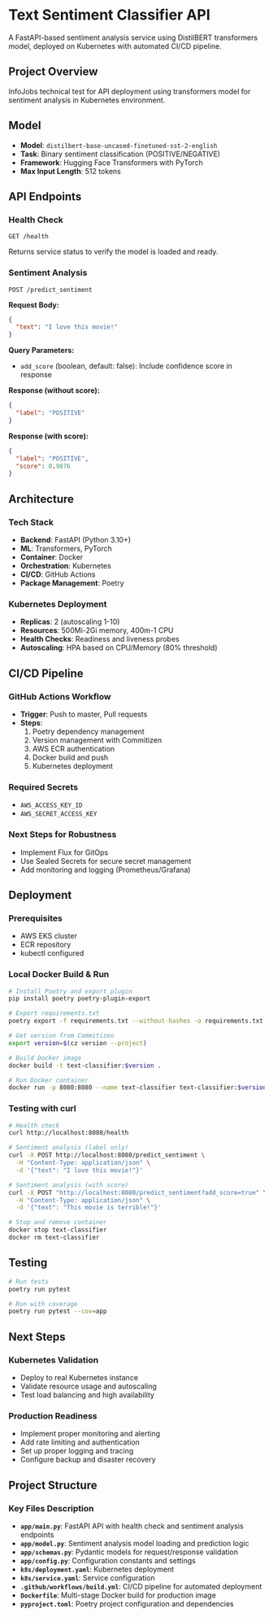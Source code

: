 # Text Sentiment Classifier API

A FastAPI-based sentiment analysis service using DistilBERT transformers model, deployed on Kubernetes with automated CI/CD pipeline.

## Project Overview

InfoJobs technical test for API deployment using transformers model for sentiment analysis in Kubernetes environment.

## Model

- **Model**: `distilbert-base-uncased-finetuned-sst-2-english`
- **Task**: Binary sentiment classification (POSITIVE/NEGATIVE)
- **Framework**: Hugging Face Transformers with PyTorch
- **Max Input Length**: 512 tokens

## API Endpoints

### Health Check
```http
GET /health
```
Returns service status to verify the model is loaded and ready.

### Sentiment Analysis
```http
POST /predict_sentiment
```

**Request Body:**
```json
{
  "text": "I love this movie!"
}
```

**Query Parameters:**
- `add_score` (boolean, default: false): Include confidence score in response

**Response (without score):**
```json
{
  "label": "POSITIVE"
}
```

**Response (with score):**
```json
{
  "label": "POSITIVE",
  "score": 0.9876
}
```

## Architecture

### Tech Stack
- **Backend**: FastAPI (Python 3.10+)
- **ML**: Transformers, PyTorch
- **Container**: Docker
- **Orchestration**: Kubernetes
- **CI/CD**: GitHub Actions
- **Package Management**: Poetry

### Kubernetes Deployment
- **Replicas**: 2 (autoscaling 1-10)
- **Resources**: 500Mi-2Gi memory, 400m-1 CPU
- **Health Checks**: Readiness and liveness probes
- **Autoscaling**: HPA based on CPU/Memory (80% threshold)

## CI/CD Pipeline

### GitHub Actions Workflow
- **Trigger**: Push to master, Pull requests
- **Steps**:
  1. Poetry dependency management
  2. Version management with Commitizen
  3. AWS ECR authentication
  4. Docker build and push
  5. Kubernetes deployment

### Required Secrets
- `AWS_ACCESS_KEY_ID`
- `AWS_SECRET_ACCESS_KEY`

### Next Steps for Robustness
- Implement Flux for GitOps
- Use Sealed Secrets for secure secret management
- Add monitoring and logging (Prometheus/Grafana)

## Deployment

### Prerequisites
- AWS EKS cluster
- ECR repository
- kubectl configured

### Local Docker Build & Run
```bash
# Install Poetry and export plugin
pip install poetry poetry-plugin-export

# Export requirements.txt
poetry export -f requirements.txt --without-hashes -o requirements.txt

# Get version from Commitizen
export version=$(cz version --project)

# Build Docker image
docker build -t text-classifier:$version .

# Run Docker container
docker run -p 8080:8080 --name text-classifier text-classifier:$version
```

### Testing with curl
```bash
# Health check
curl http://localhost:8080/health

# Sentiment analysis (label only)
curl -X POST http://localhost:8080/predict_sentiment \
  -H "Content-Type: application/json" \
  -d '{"text": "I love this movie!"}'

# Sentiment analysis (with score)
curl -X POST "http://localhost:8080/predict_sentiment?add_score=true" \
  -H "Content-Type: application/json" \
  -d '{"text": "This movie is terrible!"}'

# Stop and remove container
docker stop text-classifier
docker rm text-classifier
```

## Testing

```bash
# Run tests
poetry run pytest

# Run with coverage
poetry run pytest --cov=app
```

## Next Steps

### Kubernetes Validation
- Deploy to real Kubernetes instance
- Validate resource usage and autoscaling
- Test load balancing and high availability

### Production Readiness
- Implement proper monitoring and alerting
- Add rate limiting and authentication
- Set up proper logging and tracing
- Configure backup and disaster recovery

## Project Structure

### Key Files Description

- **`app/main.py`**: FastAPI API with health check and sentiment analysis endpoints
- **`app/model.py`**: Sentiment analysis model loading and prediction logic
- **`app/schemas.py`**: Pydantic models for request/response validation
- **`app/config.py`**: Configuration constants and settings
- **`k8s/deployment.yaml`**: Kubernetes deployment
- **`k8s/service.yaml`**: Service configuration
- **`.github/workflows/build.yml`**: CI/CD pipeline for automated deployment
- **`Dockerfile`**: Multi-stage Docker build for production image
- **`pyproject.toml`**: Poetry project configuration and dependencies